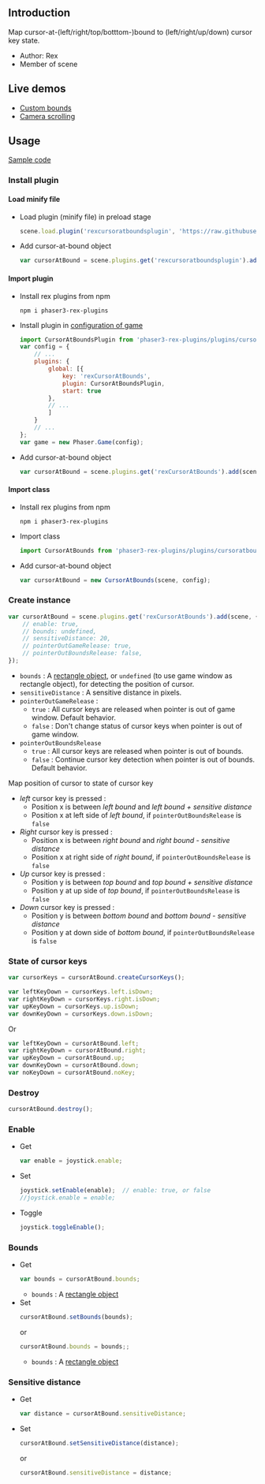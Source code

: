 ## Introduction

Map cursor-at-(left/right/top/botttom-)bound to (left/right/up/down) cursor key state.

- Author: Rex
- Member of scene

## Live demos

- [Custom bounds](https://codepen.io/rexrainbow/pen/bGyqeNp)
- [Camera scrolling](https://codepen.io/rexrainbow/pen/mQQrMv)

## Usage

[Sample code](https://github.com/rexrainbow/phaser3-rex-notes/tree/master/examples/cursor-at-bound)

### Install plugin

#### Load minify file

- Load plugin (minify file) in preload stage
    ```javascript
    scene.load.plugin('rexcursoratboundsplugin', 'https://raw.githubusercontent.com/rexrainbow/phaser3-rex-notes/master/dist/rexcursoratboundsplugin.min.js', true);
    ```
- Add cursor-at-bound object
    ```javascript
    var cursorAtBound = scene.plugins.get('rexcursoratboundsplugin').add(scene, config);
    ```

#### Import plugin

- Install rex plugins from npm
    ```
    npm i phaser3-rex-plugins
    ```
- Install plugin in [configuration of game](game.md#configuration)
    ```javascript
    import CursorAtBoundsPlugin from 'phaser3-rex-plugins/plugins/cursoratboundss-plugin.js';
    var config = {
        // ...
        plugins: {
            global: [{
                key: 'rexCursorAtBounds',
                plugin: CursorAtBoundsPlugin,
                start: true
            },
            // ...
            ]
        }
        // ...
    };
    var game = new Phaser.Game(config);
    ```
- Add cursor-at-bound object
    ```javascript
    var cursorAtBound = scene.plugins.get('rexCursorAtBounds').add(scene, config);
    ```

#### Import class

- Install rex plugins from npm
    ```
    npm i phaser3-rex-plugins
    ```
- Import class
    ```javascript
    import CursorAtBounds from 'phaser3-rex-plugins/plugins/cursoratboundss.js';
    ```
- Add cursor-at-bound object
    ```javascript
    var cursorAtBound = new CursorAtBounds(scene, config);
    ```

### Create instance

```javascript
var cursorAtBound = scene.plugins.get('rexCursorAtBounds').add(scene, {
    // enable: true,
    // bounds: undefined,
    // sensitiveDistance: 20,
    // pointerOutGameRelease: true,
    // pointerOutBoundsRelease: false,
});
```

- `bounds` : A [rectangle object](geom-rectangle.md), or `undefined` (to use game window as rectangle object), for detecting the position of cursor.
- `sensitiveDistance` : A sensitive distance in pixels.
- `pointerOutGameRelease` : 
    - `true` : All cursor keys are released when pointer is out of game window. Default behavior.
    - `false` : Don't change status of cursor keys when pointer is out of game window.
- `pointerOutBoundsRelease`
    - `true` : All cursor keys are released when pointer is out of bounds.
    - `false` : Continue cursor key detection when pointer is out of bounds. Default behavior.

Map position of cursor to state of cursor key

- *left* cursor key is pressed :
    - Position x is between *left bound* and *left bound + sensitive distance*
    - Position x at left side of *left bound*, if `pointerOutBoundsRelease` is `false`
- *Right* cursor key is pressed :
    - Position x is between *right bound* and *right bound - sensitive distance* 
    - Position x at right side of *right bound*, if `pointerOutBoundsRelease` is `false`
- *Up* cursor key is pressed :
    - Position y is between *top bound* and *top bound + sensitive distance*
    - Position y at up side of *top bound*, if `pointerOutBoundsRelease` is `false`
- *Down* cursor key is pressed :
    - Position y is between *bottom bound* and *bottom bound - sensitive distance*
    - Position y at down side of *bottom bound*, if `pointerOutBoundsRelease` is `false`

### State of cursor keys

```javascript
var cursorKeys = cursorAtBound.createCursorKeys();

var leftKeyDown = cursorKeys.left.isDown;
var rightKeyDown = cursorKeys.right.isDown;
var upKeyDown = cursorKeys.up.isDown;
var downKeyDown = cursorKeys.down.isDown;
```

Or

```javascript
var leftKeyDown = cursorAtBound.left;
var rightKeyDown = cursorAtBound.right;
var upKeyDown = cursorAtBound.up;
var downKeyDown = cursorAtBound.down;
var noKeyDown = cursorAtBound.noKey;
```

### Destroy

```javascript
cursorAtBound.destroy();
```

### Enable

- Get
    ```javascript
    var enable = joystick.enable;
    ```
- Set
    ```javascript
    joystick.setEnable(enable);  // enable: true, or false
    //joystick.enable = enable;
    ```
- Toggle
    ```javascript
    joystick.toggleEnable();
    ```

### Bounds

- Get
    ```javascript
    var bounds = cursorAtBound.bounds;
    ```
    - `bounds` : A [rectangle object](geom-rectangle.md)
- Set
    ```javascript
    cursorAtBound.setBounds(bounds);
    ```
    or
    ```javascript
    cursorAtBound.bounds = bounds;;
    ```
    - `bounds` : A [rectangle object](geom-rectangle.md)

### Sensitive distance

- Get
    ```javascript
    var distance = cursorAtBound.sensitiveDistance;
    ```
- Set
    ```javascript
    cursorAtBound.setSensitiveDistance(distance);
    ```
    or
    ```javascript
    cursorAtBound.sensitiveDistance = distance;
    ```